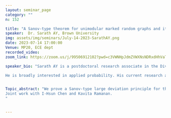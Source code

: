 ```yaml
---
layout: seminar_page
category: ""
n: 152

title: "A Sanov-type theorem for unimodular marked random graphs and its applications"  
speaker:  Dr. Sarath AY, Brown University
img: assets/img/seminars/July-14-2023-SarathAY.png
date: 2023-07-14 17:00:00 
Venue: MP20, ECE dept
recorded_video:
zoom_link: https://zoom.us/j/99506912102?pwd=c3VWNHpJdmZVWXNsNDRxdHhVaTBuZz09

speaker_bio: "Sarath AY is a postdoctoral research associate in the Division of Applied Mathematics at Brown University. He obtained my Ph.D. from the Department of Electrical Communication Engineering at the Indian Institute of Science, Bengaluru, India.

He is broadly interested in applied probability. His current research aims to understand the behavior of interacting particle systems on sparse graphs. His Ph.D. research focused on the study of large-time behavior and metastability in models of mean-field interacting particle systems, with applications to communication networks."


Topic_abstract: "We prove a Sanov-type large deviation principle for the component empirical measures of certain sequences of unimodular random graphs (including Erdos-Renyi and random regular graphs) whose vertices are marked with i.i.d. random variables. Specifically, we show that the rate function can be expressed in a fairly tractable form involving suitable relative entropy functionals. As a corollary, we establish a variational formula for the annealed pressure (or limiting log partition function) for various statistical physics models on sparse random graphs.
Joint work with I-Hsun Chen and Kavita Ramanan.
"


---
```


